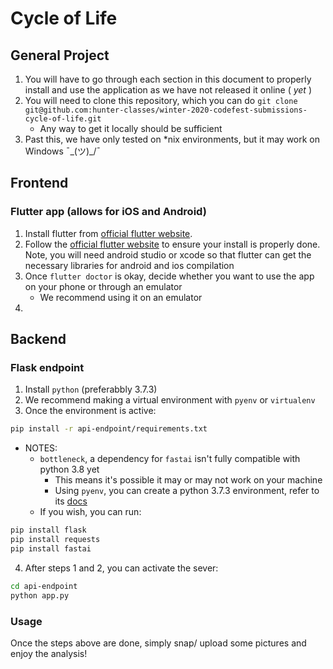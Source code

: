 # Cycle of Life

## General Project
1. You will have to go through each section in this document to properly install and use the application as we have not released it online ( *yet* )
2. You will need to clone this repository, which you can do `git clone git@github.com:hunter-classes/winter-2020-codefest-submissions-cycle-of-life.git`
   - Any way to get it locally should be sufficient
3. Past this, we have only tested on *nix environments, but it may work on Windows  ¯\_(ツ)_/¯

## Frontend

### Flutter app (allows for iOS and Android)
1. Install flutter from [official flutter website](https://flutter.dev/docs/get-started/install).
2. Follow the [official flutter website](https://flutter.dev/docs/get-started/install) to ensure your install is properly done. Note, you will need android studio or xcode so that flutter can get the necessary libraries for android and ios compilation
3. Once `flutter doctor` is okay, decide whether you want to use the app on your phone or through an emulator
   - We recommend using it on an emulator
4. 

## Backend

### Flask endpoint
1. Install `python` (preferabbly 3.7.3)
2. We recommend making a virtual environment with `pyenv` or `virtualenv`
3. Once the environment is active:
```bash
pip install -r api-endpoint/requirements.txt
```
   - NOTES: 
     - `bottleneck`, a dependency for `fastai` isn't fully compatible with python 3.8 yet
       - This means it's possible it may or may not work on your machine
       - Using `pyenv`, you can create a python 3.7.3 environment, refer to its [docs](https://github.com/pyenv/pyenv)
     - If you wish, you can run:
```bash
pip install flask 
pip install requests
pip install fastai
```
4. After steps 1 and 2, you can activate the sever:
```bash
cd api-endpoint
python app.py
```

### Usage
Once the steps above are done, simply snap/ upload some pictures and enjoy the analysis!
